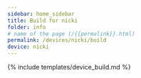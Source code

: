 ```yaml
---
sidebar: home_sidebar
title: Build for nicki
folder: info
# name of the page (/{{permalink}}.html)
permalink: /devices/nicki/build
device: nicki
---
```

{% include templates/device_build.md %}
